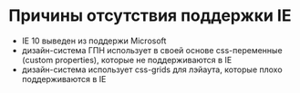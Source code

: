 # Причины отсутствия поддержки IE

-   IE 10 выведен из поддержи Microsoft
-   дизайн-система ГПН использует в своей основе css-переменные (custom properties), которые не поддерживаются в IE
-   дизайн-система использует css-grids для лэйаута, которые плохо поддерживаются в IE
